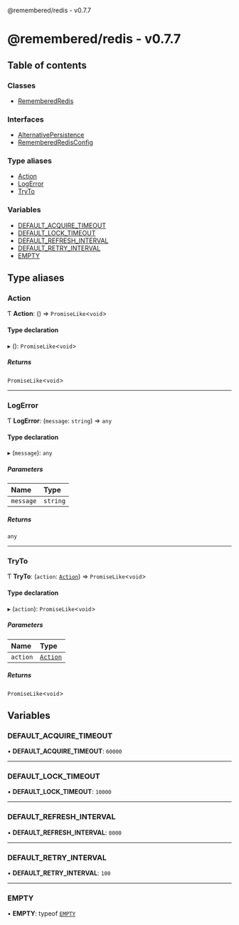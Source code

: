 @remembered/redis - v0.7.7

# @remembered/redis - v0.7.7

## Table of contents

### Classes

- [RememberedRedis](classes/RememberedRedis.md)

### Interfaces

- [AlternativePersistence](interfaces/AlternativePersistence.md)
- [RememberedRedisConfig](interfaces/RememberedRedisConfig.md)

### Type aliases

- [Action](README.md#action)
- [LogError](README.md#logerror)
- [TryTo](README.md#tryto)

### Variables

- [DEFAULT\_ACQUIRE\_TIMEOUT](README.md#default_acquire_timeout)
- [DEFAULT\_LOCK\_TIMEOUT](README.md#default_lock_timeout)
- [DEFAULT\_REFRESH\_INTERVAL](README.md#default_refresh_interval)
- [DEFAULT\_RETRY\_INTERVAL](README.md#default_retry_interval)
- [EMPTY](README.md#empty)

## Type aliases

### Action

Ƭ **Action**: () => `PromiseLike`<`void`\>

#### Type declaration

▸ (): `PromiseLike`<`void`\>

##### Returns

`PromiseLike`<`void`\>

___

### LogError

Ƭ **LogError**: (`message`: `string`) => `any`

#### Type declaration

▸ (`message`): `any`

##### Parameters

| Name | Type |
| :------ | :------ |
| `message` | `string` |

##### Returns

`any`

___

### TryTo

Ƭ **TryTo**: (`action`: [`Action`](README.md#action)) => `PromiseLike`<`void`\>

#### Type declaration

▸ (`action`): `PromiseLike`<`void`\>

##### Parameters

| Name | Type |
| :------ | :------ |
| `action` | [`Action`](README.md#action) |

##### Returns

`PromiseLike`<`void`\>

## Variables

### DEFAULT\_ACQUIRE\_TIMEOUT

• **DEFAULT\_ACQUIRE\_TIMEOUT**: ``60000``

___

### DEFAULT\_LOCK\_TIMEOUT

• **DEFAULT\_LOCK\_TIMEOUT**: ``10000``

___

### DEFAULT\_REFRESH\_INTERVAL

• **DEFAULT\_REFRESH\_INTERVAL**: ``8000``

___

### DEFAULT\_RETRY\_INTERVAL

• **DEFAULT\_RETRY\_INTERVAL**: ``100``

___

### EMPTY

• **EMPTY**: typeof [`EMPTY`](README.md#empty)
